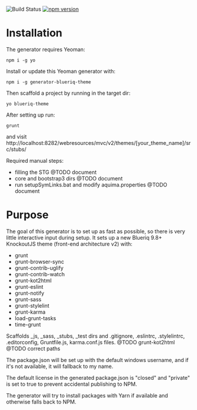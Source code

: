 ![Build Status](https://travis-ci.org/mdvanes/generator-blueriq-theme.svg?branch=master) [![npm version](https://badge.fury.io/js/generator-blueriq-theme.svg)](https://badge.fury.io/js/generator-blueriq-theme)

# Installation

The generator requires Yeoman:

```
npm i -g yo
```

Install or update this Yeoman generator with:

```
npm i -g generator-blueriq-theme
```
Then scaffold a project by running in the target dir:

```
yo blueriq-theme
```

After setting up run:

```
grunt
```

and visit http://localhost:8282/webresources/mvc/v2/themes/[your_theme_name]/src/stubs/

Required manual steps:

* filling the STG @TODO document
* core and bootstrap3 dirs @TODO document
* run setupSymLinks.bat and modify aquima.properties @TODO document

# Purpose

The goal of this generator is to set up as fast as possible, so there is very little interactive input during setup. 
It sets up a new Blueriq 9.8+ KnockoutJS theme (front-end architecture v2) with:

* grunt
* grunt-browser-sync
* grunt-contrib-uglify
* grunt-contrib-watch
* grunt-kot2html
* grunt-eslint
* grunt-notify
* grunt-sass
* grunt-stylelint
* grunt-karma
* load-grunt-tasks
* time-grunt

Scaffolds \_js, \_sass, \_stubs, _test dirs and .gitignore, .eslintrc, .stylelintrc, .editorconfig, Gruntfile.js, karma.conf.js files.
@TODO grunt-kot2html
@TODO correct paths

The package.json will be set up with the default windows username, and if it's not available, it will fallback to my name. 

The default license in the generated package.json is "closed" and "private" is set to true to prevent accidental publishing to NPM.

The generator will try to install packages with Yarn if available and otherwise falls back to NPM.
